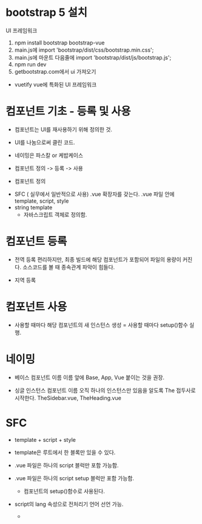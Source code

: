# bootstrap 5 설치
UI 프레임워크

1. npm install bootstrap bootstrap-vue
2. main.js에 import 'bootstrap/dist/css/bootstrap.min.css';
3. main.js에 마운트 다음줄에 import 'bootstrap/dist/js/bootstrap.js';
4. npm run dev
5. getbootstrap.com에서 ui 가져오기

* vuetify
 vue에 특화된 UI 프레임워크


# 컴포넌트 기초 - 등록 및 사용
- 컴포넌트는 UI를 재사용하기 위해 정의한 것.
- UI를 나눔으로써 클린 코드.
- 네이밍은 파스칼 or 케밥케이스

- 컴포넌트 정의 -> 등록 -> 사용

* 컴포넌트 정의
- SFC ( 실무에서 일반적으로 사용)
  .vue 확장자를 갖는다.
  .vue 파일 안에 template, script, style
- string template
  - 자바스크립트 객체로 정의함.


# 컴포넌트 등록
- 전역 등록
  편리하지만, 최종 빌드에 해당 컴포넌트가 포함되어 파일의 용량이 커진다.
  소스코드를 볼 때 종속관계 파악이 힘들다.

- 지역 등록


# 컴포넌트 사용
- 사용할 때마다 해당 컴포넌트의 새 인스턴스 생성 = 사용할 때마다 setup()함수 실행.

# 네이밍
- 베이스 컴포넌트 이름
  이름 앞에 Base, App, Vue 붙이는 것을 권장.

- 싱글 인스턴스 컴포넌트 이름
  오직 하나의 인스턴스만 있음을 알도록 The 접두사로 시작한다.
  TheSidebar.vue, TheHeading.vue

# SFC
- template + script + style

- template은 루트에서 한 블록만 있을 수 있다.
- .vue 파일은 하나의 script 블럭만 포함 가능함.
- .vue 파일은 하나의 script setup 블럭만 포함 가능함.
  - 컴포넌트의 setup()함수로 사용된다.

- script의 lang 속성으로 전처리기 언어 선언 가능.
  - <script lang="ts"> // TypeScript 선언
- lang 속성은 모든 블록에 적용 가능하다.
- src 속성으로 파일을 가져올 수 있다.
- css 기능
  - scoped 속성이 있는 경우, 해당 css는 현재 컴포넌트의 요소에만 적용.
    <style scoped>
  - module 속성
    css 클래스를 $style로 노출
    <p class="card-text" :class="$style.red"></p>
    <style module>
    .red {
      color: red;
    }
    </style>
  - 값을 지정해서 이름 변경 가능.


 - v-bind로 동적인 css 사용 가능.
    <style>
    .red {
      color: v-bind(color);
    }
    </style>
    color 변수 선언하고, value값 바꿔주면서 컨트롤.

# Props

  - 컴포넌트별로 원하는 데이터를 보여주기 위해선, 부모 컴포넌트에서 자식 컴포넌트로 데이터를 전달해야 한다. -> props
  - 컴포넌트에 등록할 수 있는 '사용자 정의 속성' 이다.
  1. 자식 컴포넌트에서 export default 안에 props를 선언해야 한다.
  export default {
      props: ['title', 'cont'],
    또는 setup()함수의 첫 번째 매개변수로 props 객체를 받는다.
     export default {
      setup (props){

  2. 자식 컴포넌트에서 html에서 원하는 부분에 템플릿 문법으로 선언한다.
      <h5>{{ title }}</h5>
  3. 부모 컴포넌트에서 값을 넣는다.
    <AppCard title="제목1" cont="내용1"></AppCard>
     또는 변수 선언후 v-nind 한다.
    <AppCard :title="post.title" :cont="post.cont"></AppCard>
  4. 여러 개의 데이터를 루프화 시키려면, 변수에 reactive 함수로 루프할 데이터들을 넣은 후,  v-for함수 사용한다.
    <div v-for="post in posts" :key="post.id" class="col col-4">
      <AppCard :title="post.title" :cont="post.cont"></AppCard>
    </div>
    const posts = reactive([
			{ id: 1, title: '제목1', cont: '내용1' },
			{ id: 2, title: '제목2', cont: '내용2' },
			{ id: 3, title: '제목3', cont: '내용3' },
			{ id: 4, title: '제목4', cont: '내용4' },
			{ id: 5, title: '제목5', cont: '내용5' },
		]);

  - 객체문법을 선언할수도 있다.
    - 디테일하게 선언해야 한다.
    - type, default, required, validator 속성이 있다.
    - type: 데이터 타입 정의.
      String, Number, Boolean, Array, Object, Date, Function, Symbol,모든 기본 생성자 또는 모든 사용자 정의 타입(Person, Animal)
    - default : 속성값이 null / undefined일 때 적용할 기본값 선언.
    - required : true로 하여 필수값 설정.
    - validator : 유효성 검사.
    - 디폴트를 설정할때는, 기본값을 반환하는 팩토리함수를 선언해야 함.

function()을
() => 로 바꿔쓸 수 있음. (화살표함수)
  - Options API에서 this.$props 객체로 접근할 수 있다.

값을 전달할 때는 케밥-케이스

  - 객체를 사용하여 다중 속성 전달할 때는 v-bind 사용

  - 단방향 데이터 흐름
    상위 속성 업데이트 -> 하위 속성도 업데이트됨. *반대는 안됨!
     - 레퍼런스타입의 속성은 반대로도 가능하다.

  - 양방향 데이터 흐름
    자식컴포넌트에서 부모컴포넌트로 이벤트를 올려서, 부모컴포넌트에서 스스로 속성을 변경하게끔 하려면 어떻게 해야 할까?
    1. setUp함수의 파라미터로 값을 선언한다.
      setup(context) {

    2. 그 값을 변수 안에 넣고 emit함수를 선언한다.
      const toggleLike = () => {
        context.emit('toggleLike');
      };
    3. 부모 컴포넌트로 가서, 이벤트를 전달할 노드에 이벤트를 넣는다.
     <AppCard	@toggle-like="post.isLike = !post.isLike"></AppCard>

  - 객체 / 배열 데이터 흐름
   
  - Boolean Casting


  # Events
  - 자식 컴포넌트에서 부모 컴포넌트로 이벤트를 전달하는 방법에 대해 알아보자.
  - 컴포넌트의 emit 메서드로 할 수 있다. 파라미터 또한 넘길 수 있다.
  - 사용 방법
    1. 자식 컴포넌트에서 클릭이벤트 연결
      <button class="btn btn-primary" @click="$emit('createPost')">button</button>
    2. 부모 컴포넌트에서 v-on으로 클릭이벤트 받기
        @로 줄여서 쓸 수 있음
      <PostCreate @create-post="createPost"></PostCreate>
    3. 부모 컴포넌트에서 메서드 선언 후 리턴
      const createPost = () => {
        console.log('createPost');
      };

  - vue3에선 emits옵션 사용 가능하다.

  - 객체문법으로 선언할 경우 validation 로직 추가 가능.
    - 유효성 체크가 없을 경우  null로 표시하기.
      emits: {
        createPost: null,
      },
    - 컴포넌트를 잘 문서화하기 위해, 모든 이벤트를 정의해야 한다.
      emits:{},

    - v-model="username"
      = 
      :value="username" @input="event => (username = event.target.value)"


    - 컴포넌트 안에서 computed로 v-model 구현 가능.
    computed는 읽기 전용이지만, get, set을 활용하면 쓰기도 가능하다.

    - v-model 전달인자
     기본적으로 v-model은 컴포넌트에서 modelValue props와
     update:modelValue 이벤트로 사용.
     but, 전달인자(Arguments)를 사용하여 이러한 이벤트 이름을 수정할 수 있다.
     <BookComponent v-model:title="bookTitle" / >

    - vue3에서는 전달인자를 사용하여 여러 개의 v-model을 바인딩할 수 있다.
      <BookComponent 
      v-model:title="bookTitle"
      v-model:author="bookAuthor"
       / >

    - 정리 
      - 상위컴포넌트 ---(props로 데이터 전달)----> 하위 컴포넌트

      - 하위컴포넌트 ---(emit으로 데이터 전달)----> 상위 컴포넌트
        - 1. 템플릿 안에서 사용할 시 $emit으로 이벤트 올림
            <button @click="$emit('someEvent')">버튼</button>
          2. 그 후에, 부모에서는 v-on(@)로 이벤트 수신.
            <MyComponent @some-event="callFunction" />
            * . once 수식어는 컴포넌트 커스텀 이벤트에서도 지원됨! 
            <MyComponent @some-event.once="callFunction" />
        - $emit에 파라미터를 전달할 경우
          1. 자식 컴포넌트에서 파라미터 전달
            <button @click="$emit('someEvent', 'hello', 'world', '!')">버튼</button>
          2. 부모 컴포넌트(setup함수 안에 선언)에서 파라미터 받기
            const callFunction = (word1, word2, word3) =? {
              //명령
            };

      - emits 옵션으로 이벤트 선언하기
        1. 문자열 배열 선언
          - export default{
              emits: ['someEvent'],
              setup(props, {emit} ){
                emit('someEvent', 'Hello World!')
              }
            }
        2. 객체문법 선언
            * validation(유효성검사) 로직 추가 가능. 값이 없다면 null로 설정.
          - export default{
              emits: {
                // 유효성 검사 X
                someEvent: null,

                // 유효성 검사 O. 객체 문법으로 선언.
                someSubmit: (result) => {
                  if(email && password) {
                    return true
                  }else{
                    console.warn('result 값이 비었습니다.')
                    return false
                  }
                }
              },
              setup(props, context){
                context.emit('someEvent', 'Hello World!')
              }
            }
        